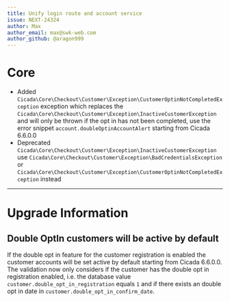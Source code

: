 ```yaml
---
title: Unify login route and account service
issue: NEXT-24324
author: Max
author_email: max@swk-web.com
author_github: @aragon999
---
```

# Core
* Added `Cicada\Core\Checkout\Customer\Exception\CustomerOptinNotCompletedException` exception which replaces the `Cicada\Core\Checkout\Customer\Exception\InactiveCustomerException` and will only be thrown if the opt in has not been completed, use the error snippet `account.doubleOptinAccountAlert` starting from Cicada 6.6.0.0
* Deprecated `Cicada\Core\Checkout\Customer\Exception\InactiveCustomerException` use `Cicada\Core\Checkout\Customer\Exception\BadCredentialsException` or `Cicada\Core\Checkout\Customer\Exception\CustomerOptinNotCompletedException` instead
___
# Upgrade Information
## Double OptIn customers will be active by default
If the double opt in feature for the customer registration is enabled the customer accounts will be set active by default starting from Cicada 6.6.0.0. The validation now only considers if the customer has the double opt in registration enabled, i.e. the database value `customer.double_opt_in_registration` equals `1` and if there exists an double opt in date in `customer.double_opt_in_confirm_date`.
